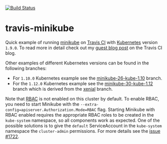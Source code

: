 [![Build Status](https://travis-ci.org/LiliC/travis-minikube.svg?branch=master)](https://travis-ci.org/LiliC/travis-minikube)

# travis-minikube

Quick example of running [minikube](https://github.com/kubernetes/minikube) on [Travis CI](https://travis-ci.org/) with [Kubernetes](https://github.com/kubernetes/kubernetes) version `1.9.0`.
To read more in detail check out my [guest blog post](https://blog.travis-ci.com/2017-10-26-running-kubernetes-on-travis-ci-with-minikube) on the Travis CI blog.

Other examples of different Kubernetes versions can be found in the following branches:
- For `1.10.0` Kubernetes example see the [minikube-26-kube-1.10](https://github.com/LiliC/travis-minikube/tree/minikube-26-kube-1.10) branch.
- For the `1.12.0` Kubernetes example see the [minikube-30-kube-1.12](https://github.com/LiliC/travis-minikube/tree/lili/minikube30-k8s12) branch which is derived from the [xenial](https://github.com/LiliC/travis-minikube/tree/kubeadm/xenial) branch.

Note that [RBAC](https://kubernetes.io/docs/reference/access-authn-authz/rbac/) is not enabled on this cluster by default. To enable RBAC, you need to start Minikube with the `--extra-config=apiserver.Authorization.Mode=RBAC` flag.
Starting Minikube with RBAC enabled requires the appropriate RBAC roles to be created in the `kube-system` namespace, so all components work as expected. One of the possible solutions is to give the `default` ServiceAccount in the `kube-system` namespace the `cluster-admin` permissions. For more details see the [issue #1722](https://github.com/kubernetes/minikube/issues/1722).
